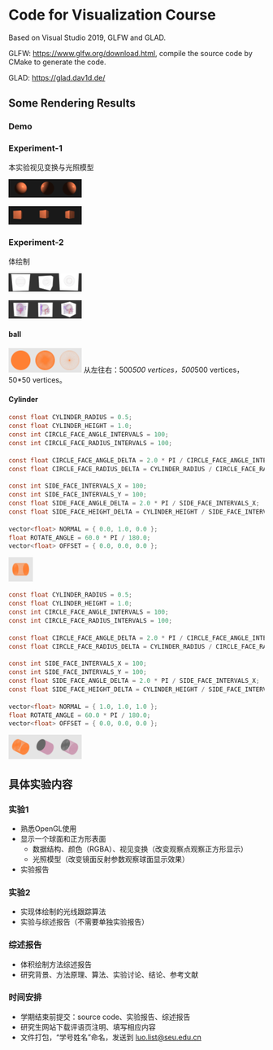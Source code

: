 # Code for Visualization Course

Based on Visual Studio 2019, GLFW and GLAD.

GLFW: https://www.glfw.org/download.html, compile the source code by CMake to generate the code.

GLAD: https://glad.dav1d.de/

## Some Rendering Results

### Demo

### Experiment-1

本实验视见变换与光照模型

<img width=240 height=180 src="GlVisualization/figs/sphere_lightning_0.png" style="zoom:20%"/><img width=240 height=180 src="GlVisualization/figs/sphere_lightning_1.png" style="zoom:20%"/><img width=240 height=180 src="GlVisualization/figs/sphere_lightning_2.png" style="zoom:20%"/>

<img width=240 height=180 src="GlVisualization/figs/cubic-a01-s05-0.png" style="zoom:20%"/><img width=240 height=180 src="GlVisualization/figs/cubic-a01-s05-1.png" style="zoom:20%"/><img width=240 height=180 src="GlVisualization/figs/cubic-a01-s05-2.png" style="zoom:20%"/>

### Experiment-2

体绘制

<img width=240 height=180 src="GlVisualization/figs/vr-gen-0.png" style="zoom:20%"/><img width=240 height=180 src="GlVisualization/figs/vr-gen-1.png" style="zoom:20%"/><img width=240 height=180 src="GlVisualization/figs/vr-gen-2.png" style="zoom:20%"/>



<img width=240 height=180 src="GlVisualization/figs/volume_rendering_head_0.png" style="zoom:20%"/><img width=240 height=180 src="GlVisualization/figs/volume_rendering_head_1.png" style="zoom:20%"/><img width=240 height=180 src="GlVisualization/figs/volume_rendering_head_2.png" style="zoom:20%"/>

#### ball

<img width=240 height=240 src="GlVisualization/figs/ball.png" style="zoom:20%"/><img width=240 height=240 src="GlVisualization/figs/ball1.png" style="zoom:20%"/><img width=240 height=240 src="GlVisualization/figs/ball2.png" style="zoom:20%"/>
从左往右：500*500 vertices，500*500 vertices，50*50 vertices。
#### Cylinder

```c
const float CYLINDER_RADIUS = 0.5;
const float CYLINDER_HEIGHT = 1.0;
const int CIRCLE_FACE_ANGLE_INTERVALS = 100;
const int CIRCLE_FACE_RADIUS_INTERVALS = 100;
    
const float CIRCLE_FACE_ANGLE_DELTA = 2.0 * PI / CIRCLE_FACE_ANGLE_INTERVALS;
const float CIRCLE_FACE_RADIUS_DELTA = CYLINDER_RADIUS / CIRCLE_FACE_RADIUS_INTERVALS;

const int SIDE_FACE_INTERVALS_X = 100;
const int SIDE_FACE_INTERVALS_Y = 100;
const float SIDE_FACE_ANGLE_DELTA = 2.0 * PI / SIDE_FACE_INTERVALS_X;
const float SIDE_FACE_HEIGHT_DELTA = CYLINDER_HEIGHT / SIDE_FACE_INTERVALS_Y;
    
vector<float> NORMAL = { 0.0, 1.0, 0.0 };
float ROTATE_ANGLE = 60.0 * PI / 180.0;
vector<float> OFFSET = { 0.0, 0.0, 0.0 };
```

<img width=240 height=240 src="GlVisualization/figs/cylinder_60.png" style="zoom:20%"/>

```c
const float CYLINDER_RADIUS = 0.5;
const float CYLINDER_HEIGHT = 1.0;
const int CIRCLE_FACE_ANGLE_INTERVALS = 100;
const int CIRCLE_FACE_RADIUS_INTERVALS = 100;
    
const float CIRCLE_FACE_ANGLE_DELTA = 2.0 * PI / CIRCLE_FACE_ANGLE_INTERVALS;
const float CIRCLE_FACE_RADIUS_DELTA = CYLINDER_RADIUS / CIRCLE_FACE_RADIUS_INTERVALS;

const int SIDE_FACE_INTERVALS_X = 100;
const int SIDE_FACE_INTERVALS_Y = 100;
const float SIDE_FACE_ANGLE_DELTA = 2.0 * PI / SIDE_FACE_INTERVALS_X;
const float SIDE_FACE_HEIGHT_DELTA = CYLINDER_HEIGHT / SIDE_FACE_INTERVALS_Y;
    
vector<float> NORMAL = { 1.0, 1.0, 1.0 };
float ROTATE_ANGLE = 60.0 * PI / 180.0;
vector<float> OFFSET = { 0.0, 0.0, 0.0 };
```

<img width=240 height=240 src="GlVisualization/figs/cylinder_norm111.png" style="zoom:20%"/><img width=240 height=240 src="GlVisualization/figs/cylinder_norm111_diff_color.png" style="zoom:20%"/><img width=240 height=240 src="GlVisualization/figs/cylinder_norm111_diff_color_ploygon.png" style="zoom:20%"/>

## 具体实验内容

### 实验1

- 熟悉OpenGL使用
- 显示一个球面和正方形表面
  - 数据结构、颜色（RGBA）、视见变换（改变观察点观察正方形显示）
  - 光照模型（改变镜面反射参数观察球面显示效果）
- 实验报告

### 实验2

- 实现体绘制的光线跟踪算法
- 实验与综述报告（不需要单独实验报告）

### 综述报告

- 体积绘制方法综述报告
- 研究背景、方法原理、算法、实验讨论、结论、参考文献

### 时间安排

- 学期结束前提交：source code、实验报告、综述报告
- 研究生网站下载评语页注明、填写相应内容
- 文件打包，“学号姓名”命名，发送到 luo.list@seu.edu.cn



